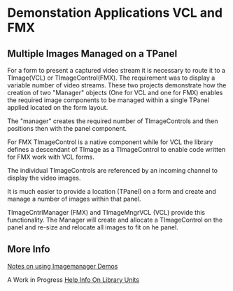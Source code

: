 # Demonstation Applications VCL and FMX 
## Multiple Images Managed on a TPanel 

For a form to present a captured video stream it is necessary to route it to a TImage(VCL) or TImageControl(FMX).
The requirement was to display a variable number of video streams. These two projects demonstrate how 
the creation of two "Manager" objects (One for VCL and one for FMX) enables the required image components
to be managed within a single TPanel applied located on the form layout.

The "manager" creates the required number of TImageControls and then positions then with the panel component.

For FMX TImageControl is a native component while for VCL the library defines a descendant of TImage as 
a TImageControl to enable code written for FMX work with VCL forms.

The individual TImageControls are referenced by an incoming channel to display the video images. 

It is much easier to provide a location  (TPanel) on a form and create and manage a number of images within that panel. 

TImageCntrlManager (FMX) and TImageMngrVCL (VCL) provide this functionality. The Manager will create and allocate a TImageControl on the panel and re-size and relocate all images to fit on he panel.
## More Info
[Notes on using Imagemanager Demos](https://innovasolutions.com.au/Docs/ADUGDelphi/Multi%20Video%20Channel%20Display.pdf)

A Work in Progress [Help Info On Library Units](https://innovasolutions.com.au/Docs/CommsAndVideoDocumentation/)

